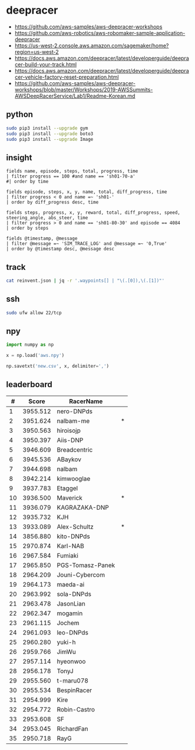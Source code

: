 # deepracer

* <https://github.com/aws-samples/aws-deepracer-workshops>
* <https://github.com/aws-robotics/aws-robomaker-sample-application-deepracer>
* <https://us-west-2.console.aws.amazon.com/sagemaker/home?region=us-west-2>
* <https://docs.aws.amazon.com/deepracer/latest/developerguide/deepracer-build-your-track.html>
* <https://docs.aws.amazon.com/deepracer/latest/developerguide/deepracer-vehicle-factory-reset-preparation.html>
* <https://github.com/aws-samples/aws-deepracer-workshops/blob/master/Workshops/2019-AWSSummits-AWSDeepRacerService/Lab1/Readme-Korean.md>

## python

```bash
sudo pip3 install --upgrade gym
sudo pip3 install --upgrade boto3
sudo pip3 install --upgrade Image
```

## insight

```
fields name, episode, steps, total, progress, time
| filter progress == 100 #and name == 'sh01-70-a'
#| order by time

fields episode, steps, x, y, name, total, diff_progress, time
| filter progress < 0 and name =~ 'sh01-'
| order by diff_progress desc, time

fields steps, progress, x, y, reward, total, diff_progress, speed, steering_angle, abs_steer, time
| filter progress > 0 and name == 'sh01-80-30' and episode == 4084
| order by steps

fields @timestamp, @message
| filter @message =~ 'SIM_TRACE_LOG' and @message =~ '0,True'
| order by @timestamp desc, @message desc
```

## track

```bash
cat reinvent.json | jq -r '.waypoints[] | "\(.[0]),\(.[1])"'
```

## ssh

```bash
sudo ufw allow 22/tcp
```

## npy

```python
import numpy as np

x = np.load('aws.npy')

np.savetxt('new.csv', x, delimiter=',')
```

## leaderboard

<!-- leaderboard -->
| # | Score | RacerName |   |
| - | ----- | --------- | - |
| 1 | 3955.512 | nero-DNPds | |
| 2 | 3951.624 | nalbam-me | * |
| 3 | 3950.563 | hiroisojp | |
| 4 | 3950.397 | Aiis-DNP | |
| 5 | 3946.609 | Breadcentric | |
| 6 | 3945.536 | ABaykov | |
| 7 | 3944.698 | nalbam | |
| 8 | 3942.214 | kimwooglae | |
| 9 | 3937.783 | Etaggel | |
| 10 | 3936.500 | Maverick | * |
| 11 | 3936.079 | KAGRAZAKA-DNP | |
| 12 | 3935.732 | KJH | |
| 13 | 3933.089 | Alex-Schultz | * |
| 14 | 3856.880 | kito-DNPds | |
| 15 | 2970.874 | Karl-NAB | |
| 16 | 2967.584 | Fumiaki | |
| 17 | 2965.850 | PGS-Tomasz-Panek | |
| 18 | 2964.209 | Jouni-Cybercom | |
| 19 | 2964.173 | maeda-ai | |
| 20 | 2963.992 | sola-DNPds | |
| 21 | 2963.478 | JasonLian | |
| 22 | 2962.347 | mogamin | |
| 23 | 2961.115 | Jochem | |
| 24 | 2961.093 | leo-DNPds | |
| 25 | 2960.280 | yuki-h | |
| 26 | 2959.766 | JimWu | |
| 27 | 2957.114 | hyeonwoo | |
| 28 | 2956.178 | TonyJ | |
| 29 | 2955.560 | t-maru078 | |
| 30 | 2955.534 | BespinRacer | |
| 31 | 2954.999 | Kire | |
| 32 | 2954.772 | Robin-Castro | |
| 33 | 2953.608 | SF | |
| 34 | 2953.045 | RichardFan | |
| 35 | 2950.718 | RayG | |

